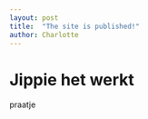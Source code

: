 ```yaml
---
layout: post
title:  "The site is published!"
author: Charlotte
---
```


<h1>Jippie het werkt</h1>
<p>praatje</p>